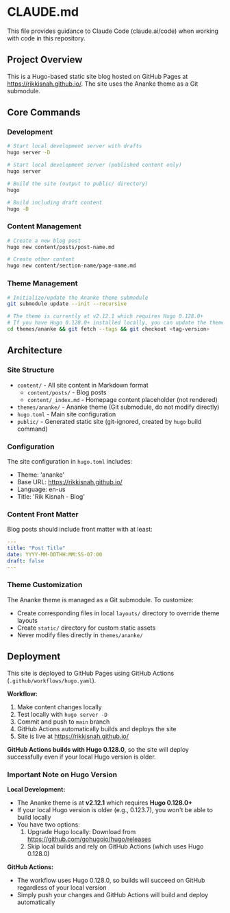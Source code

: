 # CLAUDE.md

This file provides guidance to Claude Code (claude.ai/code) when working with code in this repository.

## Project Overview

This is a Hugo-based static site blog hosted on GitHub Pages at https://rikkisnah.github.io/. The site uses the Ananke theme as a Git submodule.

## Core Commands

### Development
```bash
# Start local development server with drafts
hugo server -D

# Start local development server (published content only)
hugo server

# Build the site (output to public/ directory)
hugo

# Build including draft content
hugo -D
```

### Content Management
```bash
# Create a new blog post
hugo new content/posts/post-name.md

# Create other content
hugo new content/section-name/page-name.md
```

### Theme Management
```bash
# Initialize/update the Ananke theme submodule
git submodule update --init --recursive

# The theme is currently at v2.12.1 which requires Hugo 0.128.0+
# If you have Hugo 0.128.0+ installed locally, you can update the theme:
cd themes/ananke && git fetch --tags && git checkout <tag-version>
```

## Architecture

### Site Structure
- `content/` - All site content in Markdown format
  - `content/posts/` - Blog posts
  - `content/_index.md` - Homepage content placeholder (not rendered)
- `themes/ananke/` - Ananke theme (Git submodule, do not modify directly)
- `hugo.toml` - Main site configuration
- `public/` - Generated static site (git-ignored, created by `hugo` build command)

### Configuration
The site configuration in `hugo.toml` includes:
- Theme: 'ananke'
- Base URL: https://rikkisnah.github.io/
- Language: en-us
- Title: 'Rik Kisnah - Blog'

### Content Front Matter
Blog posts should include front matter with at least:
```yaml
---
title: "Post Title"
date: YYYY-MM-DDTHH:MM:SS-07:00
draft: false
---
```

### Theme Customization
The Ananke theme is managed as a Git submodule. To customize:
- Create corresponding files in local `layouts/` directory to override theme layouts
- Create `static/` directory for custom static assets
- Never modify files directly in `themes/ananke/`

## Deployment

This site is deployed to GitHub Pages using GitHub Actions (`.github/workflows/hugo.yaml`).

**Workflow:**
1. Make content changes locally
2. Test locally with `hugo server -D`
3. Commit and push to `main` branch
4. GitHub Actions automatically builds and deploys the site
5. Site is live at https://rikkisnah.github.io/

**GitHub Actions builds with Hugo 0.128.0**, so the site will deploy successfully even if your local Hugo version is older.

### Important Note on Hugo Version

**Local Development:**
- The Ananke theme is at **v2.12.1** which requires **Hugo 0.128.0+**
- If your local Hugo version is older (e.g., 0.123.7), you won't be able to build locally
- You have two options:
  1. Upgrade Hugo locally: Download from https://github.com/gohugoio/hugo/releases
  2. Skip local builds and rely on GitHub Actions (which uses Hugo 0.128.0)

**GitHub Actions:**
- The workflow uses Hugo 0.128.0, so builds will succeed on GitHub regardless of your local version
- Simply push your changes and GitHub Actions will build and deploy automatically
